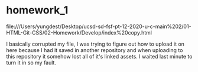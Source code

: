 # homework_1
file:///Users/yungdest/Desktop/ucsd-sd-fsf-pt-12-2020-u-c-main%202/01-HTML-Git-CSS/02-Homework/Develop/index%20copy.html

I basically corrupted my file, I was trying to figure out how to upload it on here because I had it saved in another repository and when uploading to this repository it somehow lost all of it's linked assets. I waited last minute to turn it in so my fault.

